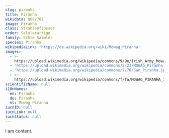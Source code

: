 ```yaml
---
slug: piranha
title: Piranha
wikidata: Q687702
image: Piranha
class: Strahlenflosser
order: Salmlerartige
family: Echte Salmler
species: Piranha
wikipediaLink: 'https://de.wikipedia.org/wiki/Mowag_Piranha'
images:
  - >-
    https://upload.wikimedia.org/wikipedia/commons/9/9e/Irish_Army_Mowag_Piranha.jpg
  - 'https://upload.wikimedia.org/wikipedia/commons/2/23/MOWAG_Piranha_4x4.JPG'
  - 'https://upload.wikimedia.org/wikipedia/commons/7/76/San_Piranha.jpg'
  - >-
    https://upload.wikimedia.org/wikipedia/commons/f/fa/MOWAG_PIRANHA_10x10_front.JPG
scientificName: null
i18nNames:
  en: Piranha
  de: Piranha
  nl: Mowag Piranha
iucnID: null
iucnLink: null
iucnStatus: null
---
```


I am content.

